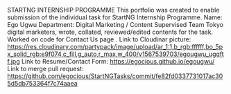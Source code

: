 STARTNG INTERNSHIP PROGRAMME 
This portfolio  was created to enable submission of the individual task for StartNG Internship Programme.
Name: Ego Ugwu
Department: Digital Marketing / Content 
Supervised Team Tokyo digital marketers, wrote, collated, reviewed/edited contents for the task.
Worked on code for Contact Us page  .
Link to Cloudinar picture: https://res.cloudinary.com/partypack/image/upload/ar_1:1,b_rgb:ffffff,bo_5px_solid_rgb:e9f074,c_fill,g_auto,r_max,w_400/v1567539703/egougwu_ugqftf.jpg
Link to Resume/Contact Form: https://egocious.github.io/egougwu/
Link to merge pull request: https://github.com/egocious/StartNGTasks/commit/fe82fd0337731017ac305d5db753364f7c74aaea
